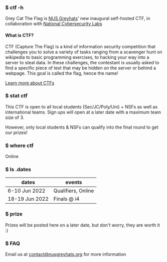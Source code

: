 ### $ ctf -h

Grey Cat The Flag is [NUS Greyhats](https://nusgreyhats.org)' new inaugural self-hosted CTF, in collaboration with [National Cybersecurity Labs](https://ncl.sg)

#### What is CTF?

CTF (Capture The Flag) is a kind of information security competition that challenges you to solve a variety of tasks ranging from a scavenger hunt on wikipedia to basic programming exercises, to hacking your way into a server to steal data. In these challenges, the contestant is usually asked to find a specific piece of text that may be hidden on the server or behind a webpage. This goal is called the flag, hence the name!

[Learn more about CTFs](https://dev.to/atan/what-is-ctf-and-how-to-get-started-3f04)

### $ stat ctf

This CTF is open to all local students (Sec/JC/Poly/Uni) + NSFs as well as international teams. Sign ups will open at a later date with a maximum team size of 3.

However, only local students & NSFs can qualify into the final round to get our prizes!  

### $ where ctf
Online

### $ ls .dates

dates | events
-- | --
6-10 Jun 2022  | Qualifiers, Online
18-19 Jun 2022 | Finals @ i4

### $ prize

Prizes will be posted here on a later date, but don't worry, they are worth it :)

### $ FAQ

Email us at contact@nusgreyhats.org for more information